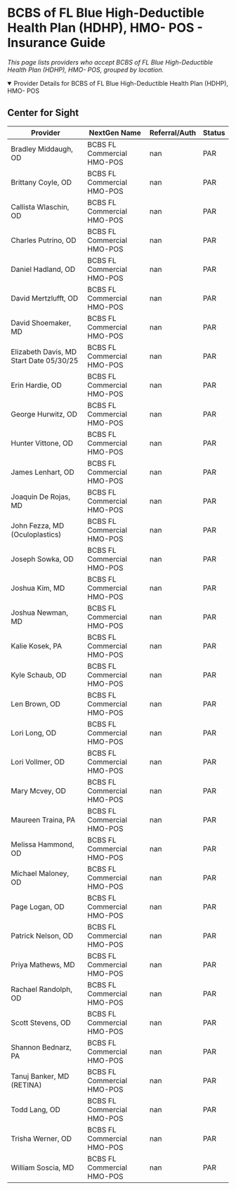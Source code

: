 # BCBS of FL Blue High-Deductible Health Plan (HDHP), HMO- POS - Insurance Guide

*This page lists providers who accept BCBS of FL Blue High-Deductible Health Plan (HDHP), HMO- POS, grouped by location.*

<details open><summary>Provider Details for BCBS of FL Blue High-Deductible Health Plan (HDHP), HMO- POS</summary>

## Center for Sight

| Provider | NextGen Name | Referral/Auth | Status |
|----------|-------------|--------------|--------|
| Bradley Middaugh, OD | BCBS FL Commercial HMO-POS | nan | PAR |
| Brittany Coyle, OD | BCBS FL Commercial HMO-POS | nan | PAR |
| Callista Wlaschin, OD | BCBS FL Commercial HMO-POS | nan | PAR |
| Charles Putrino, OD | BCBS FL Commercial HMO-POS | nan | PAR |
| Daniel Hadland, OD | BCBS FL Commercial HMO-POS | nan | PAR |
| David Mertzlufft, OD | BCBS FL Commercial HMO-POS | nan | PAR |
| David Shoemaker, MD | BCBS FL Commercial HMO-POS | nan | PAR |
| Elizabeth Davis, MD                      Start Date 05/30/25 | BCBS FL Commercial HMO-POS | nan | PAR |
| Erin Hardie, OD | BCBS FL Commercial HMO-POS | nan | PAR |
| George Hurwitz, OD | BCBS FL Commercial HMO-POS | nan | PAR |
| Hunter Vittone, OD | BCBS FL Commercial HMO-POS | nan | PAR |
| James Lenhart, OD | BCBS FL Commercial HMO-POS | nan | PAR |
| Joaquin De Rojas, MD | BCBS FL Commercial HMO-POS | nan | PAR |
| John Fezza, MD (Oculoplastics) | BCBS FL Commercial HMO-POS | nan | PAR |
| Joseph Sowka, OD | BCBS FL Commercial HMO-POS | nan | PAR |
| Joshua Kim, MD | BCBS FL Commercial HMO-POS | nan | PAR |
| Joshua Newman, MD | BCBS FL Commercial HMO-POS | nan | PAR |
| Kalie Kosek, PA | BCBS FL Commercial HMO-POS | nan | PAR |
| Kyle Schaub, OD | BCBS FL Commercial HMO-POS | nan | PAR |
| Len Brown, OD | BCBS FL Commercial HMO-POS | nan | PAR |
| Lori Long, OD | BCBS FL Commercial HMO-POS | nan | PAR |
| Lori Vollmer, OD | BCBS FL Commercial HMO-POS | nan | PAR |
| Mary Mcvey, OD | BCBS FL Commercial HMO-POS | nan | PAR |
| Maureen Traina, PA | BCBS FL Commercial HMO-POS | nan | PAR |
| Melissa Hammond, OD | BCBS FL Commercial HMO-POS | nan | PAR |
| Michael Maloney, OD | BCBS FL Commercial HMO-POS | nan | PAR |
| Page Logan, OD | BCBS FL Commercial HMO-POS | nan | PAR |
| Patrick Nelson, OD | BCBS FL Commercial HMO-POS | nan | PAR |
| Priya Mathews, MD | BCBS FL Commercial HMO-POS | nan | PAR |
| Rachael Randolph, OD | BCBS FL Commercial HMO-POS | nan | PAR |
| Scott Stevens, OD | BCBS FL Commercial HMO-POS | nan | PAR |
| Shannon Bednarz, PA | BCBS FL Commercial HMO-POS | nan | PAR |
| Tanuj Banker, MD (RETINA) | BCBS FL Commercial HMO-POS | nan | PAR |
| Todd Lang, OD | BCBS FL Commercial HMO-POS | nan | PAR |
| Trisha Werner, OD | BCBS FL Commercial HMO-POS | nan | PAR |
| William Soscia, MD | BCBS FL Commercial HMO-POS | nan | PAR |

</details>

